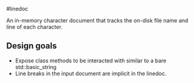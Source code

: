 #linedoc

An in-memory character document that tracks the on-disk file name and line of each character.

## Design goals

* Expose class methods to be interacted with similar to a bare std::basic_string
* Line breaks in the input document are implicit in the linedoc.
